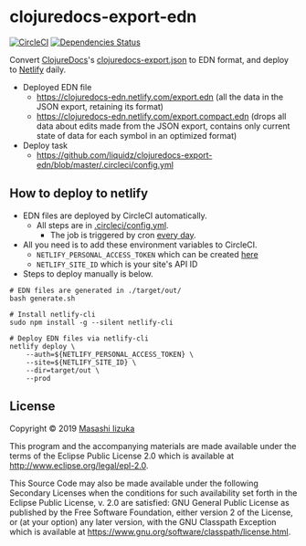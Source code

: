 # clojuredocs-export-edn
[![CircleCI](https://img.shields.io/circleci/project/github/clojure-emacs/clojuredocs-export-edn/master.svg)](https://circleci.com/gh/clojure-emacs/clojuredocs-export-edn)
[![Dependencies Status](https://versions.deps.co/clojure-emacs/clojuredocs-export-edn/status.svg)](https://versions.deps.co/clojure-emacs/clojuredocs-export-edn)


Convert [ClojureDocs](https://clojuredocs.org)'s [clojuredocs-export.json](https://clojuredocs.org/clojuredocs-export.json) to EDN format, and deploy to [Netlify](https://www.netlify.com) daily.

* Deployed EDN file
  * https://clojuredocs-edn.netlify.com/export.edn (all the data in the JSON export, retaining its format)
  * https://clojuredocs-edn.netlify.com/export.compact.edn (drops all data about edits made from the JSON export, contains only current state of data for each symbol in an optimized format)
* Deploy task
  * https://github.com/liquidz/clojuredocs-export-edn/blob/master/.circleci/config.yml

## How to deploy to netlify

* EDN files are deployed by CircleCI automatically.
  * All steps are in [.circleci/config.yml](.circleci/config.yml).
    * The job is triggered by cron [every day](https://github.com/liquidz/clojuredocs-export-edn/blob/b9edb899e0a5402fc82f43afa72cb61e047545bf/.circleci/config.yml#L48-L55).
* All you need is to add these environment variables to CircleCI.
  * `NETLIFY_PERSONAL_ACCESS_TOKEN` which can be created [here](https://app.netlify.com/user/applications#personal-access-tokens)
  * `NETLIFY_SITE_ID` which is your site's API ID
* Steps to deploy manually is below.
```console
# EDN files are generated in ./target/out/
bash generate.sh

# Install netlify-cli
sudo npm install -g --silent netlify-cli

# Deploy EDN files via netlify-cli
netlify deploy \
    --auth=${NETLIFY_PERSONAL_ACCESS_TOKEN} \
    --site=${NETLIFY_SITE_ID} \
    --dir=target/out \
    --prod
```

## License

Copyright © 2019 [Masashi Iizuka](https://twitter.com/uochan)

This program and the accompanying materials are made available under the
terms of the Eclipse Public License 2.0 which is available at
http://www.eclipse.org/legal/epl-2.0.

This Source Code may also be made available under the following Secondary
Licenses when the conditions for such availability set forth in the Eclipse
Public License, v. 2.0 are satisfied: GNU General Public License as published by
the Free Software Foundation, either version 2 of the License, or (at your
option) any later version, with the GNU Classpath Exception which is available
at https://www.gnu.org/software/classpath/license.html.
